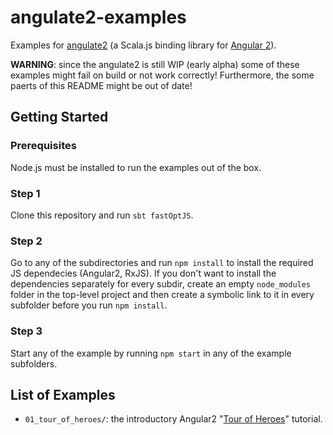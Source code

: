 # angulate2-examples
Examples for [angulate2](https://github.com/jokade/angulate2) (a Scala.js binding library for [Angular 2](http://angular.io)).

**WARNING**: since the angulate2 is still WIP (early alpha) some of these examples might fail on build or not work correctly! Furthermore, the some paerts of this README might be out of date!

Getting Started
---------------
### Prerequisites
Node.js must be installed to run the examples out of the box.

### Step 1
Clone this repository and run `sbt fastOptJS`.

### Step 2
Go to any of the subdirectories and run `npm install` to install the required JS dependecies (Angular2, RxJS).
If you don't want to install the dependencies separately for every subdir, create an empty `node_modules` folder in the top-level project and then create a symbolic link to it in every subfolder before you run `npm install`. 

### Step 3
Start any of the example by running `npm start` in any of the example subfolders.

## List of Examples
* `01_tour_of_heroes/`: the introductory Angular2 "[Tour of Heroes](https://angular.io/docs/ts/latest/tutorial/)" tutorial.

